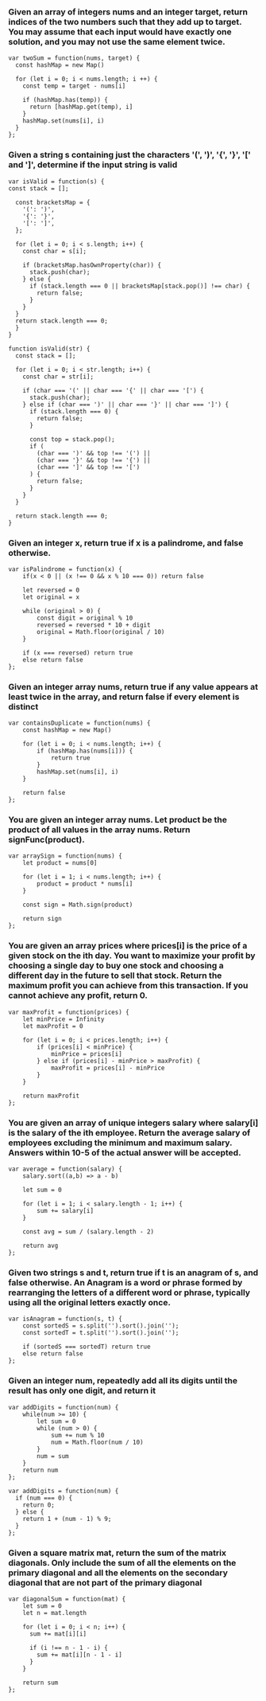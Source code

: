 ### Given an array of integers nums and an integer target, return indices of the two numbers such that they add up to target. You may assume that each input would have exactly one solution, and you may not use the same element twice.
```
var twoSum = function(nums, target) {
  const hashMap = new Map()

  for (let i = 0; i < nums.length; i ++) {
    const temp = target - nums[i]

    if (hashMap.has(temp)) {
      return [hashMap.get(temp), i]
    }
    hashMap.set(nums[i], i)
  }
};
```
### Given a string s containing just the characters '(', ')', '{', '}', '[' and ']', determine if the input string is valid
```
var isValid = function(s) {
const stack = [];

  const bracketsMap = {
    '(': ')',
    '{': '}',
    '[': ']',
  };

  for (let i = 0; i < s.length; i++) {
    const char = s[i];

    if (bracketsMap.hasOwnProperty(char)) {
      stack.push(char);
    } else {
      if (stack.length === 0 || bracketsMap[stack.pop()] !== char) {
        return false;
      }
    }
  }
  return stack.length === 0;
  }
}
```
```
function isValid(str) {
  const stack = [];

  for (let i = 0; i < str.length; i++) {
    const char = str[i];

    if (char === '(' || char === '{' || char === '[') {
      stack.push(char);
    } else if (char === ')' || char === '}' || char === ']') {
      if (stack.length === 0) {
        return false; 
      }

      const top = stack.pop();
      if (
        (char === ')' && top !== '(') ||
        (char === '}' && top !== '{') ||
        (char === ']' && top !== '[')
      ) {
        return false; 
      }
    }
  }

  return stack.length === 0; 
}
```
### Given an integer x, return true if x is a palindrome, and false otherwise.
```
var isPalindrome = function(x) {
    if(x < 0 || (x !== 0 && x % 10 === 0)) return false

    let reversed = 0
    let original = x

    while (original > 0) {
        const digit = original % 10
        reversed = reversed * 10 + digit
        original = Math.floor(original / 10)
    }

    if (x === reversed) return true
    else return false
};
```
### Given an integer array nums, return true if any value appears at least twice in the array, and return false if every element is distinct
```
var containsDuplicate = function(nums) {
    const hashMap = new Map()

    for (let i = 0; i < nums.length; i++) {
        if (hashMap.has(nums[i])) {
            return true
        }
        hashMap.set(nums[i], i)
    }

    return false
};
```
### You are given an integer array nums. Let product be the product of all values in the array nums. Return signFunc(product).
```
var arraySign = function(nums) {
    let product = nums[0]

    for (let i = 1; i < nums.length; i++) {
        product = product * nums[i]    
    }

    const sign = Math.sign(product)

    return sign
};
```
### You are given an array prices where prices[i] is the price of a given stock on the ith day. You want to maximize your profit by choosing a single day to buy one stock and choosing a different day in the future to sell that stock. Return the maximum profit you can achieve from this transaction. If you cannot achieve any profit, return 0.
```
var maxProfit = function(prices) {
    let minPrice = Infinity
    let maxProfit = 0

    for (let i = 0; i < prices.length; i++) {
        if (prices[i] < minPrice) {
            minPrice = prices[i]
        } else if (prices[i] - minPrice > maxProfit) {
            maxProfit = prices[i] - minPrice
        }
    }

    return maxProfit
};
```
### You are given an array of unique integers salary where salary[i] is the salary of the ith employee. Return the average salary of employees excluding the minimum and maximum salary. Answers within 10-5 of the actual answer will be accepted.
```
var average = function(salary) {
    salary.sort((a,b) => a - b)

    let sum = 0

    for (let i = 1; i < salary.length - 1; i++) {
        sum += salary[i]
    }

    const avg = sum / (salary.length - 2)

    return avg
};
```
### Given two strings s and t, return true if t is an anagram of s, and false otherwise. An Anagram is a word or phrase formed by rearranging the letters of a different word or phrase, typically using all the original letters exactly once.
```
var isAnagram = function(s, t) {
    const sortedS = s.split('').sort().join('');
    const sortedT = t.split('').sort().join('');

    if (sortedS === sortedT) return true
    else return false
};
```
### Given an integer num, repeatedly add all its digits until the result has only one digit, and return it
```
var addDigits = function(num) {
    while(num >= 10) {
        let sum = 0
        while (num > 0) {
            sum += num % 10
            num = Math.floor(num / 10)
        }
        num = sum
    }
    return num
};
```
```
var addDigits = function(num) {
  if (num === 0) {
    return 0;
  } else {
    return 1 + (num - 1) % 9;
  }
};
```
### Given a square matrix mat, return the sum of the matrix diagonals. Only include the sum of all the elements on the primary diagonal and all the elements on the secondary diagonal that are not part of the primary diagonal
```
var diagonalSum = function(mat) {
    let sum = 0
    let n = mat.length

    for (let i = 0; i < n; i++) {
      sum += mat[i][i]

      if (i !== n - 1 - i) {
        sum += mat[i][n - 1 - i]
      }
    }

    return sum
};
```
